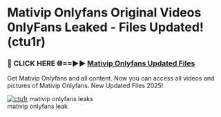 # Mativip Onlyfans Original Videos 0nlyFans Leaked - Files Updated! (ctu1r)

<h3>🔴 CLICK HERE 🌐==►► <a href="https://best4dudes.click/HH4t6V" rel="nofollow">Mativip Onlyfans Updated Files</a></h3>

Get Mativip Onlyfans and all content. Now you can access all videos and pictures of Mativip Onlyfans. New Updated Files 2025!

[![ctu1r](https://github.com/user-attachments/assets/8c521d6e-e6e3-4a75-9320-d58ab9d79d5b)](https://best4dudes.click/HH4t6V)
mativip onlyfans leaks<br>
mativip onlyfans leak